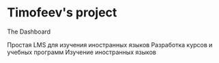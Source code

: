 # Timofeev's project

The Dashboard

Простая LMS для изучения иностранных языков
Разработка курсов и учебных программ
Изучение иностранных языков
